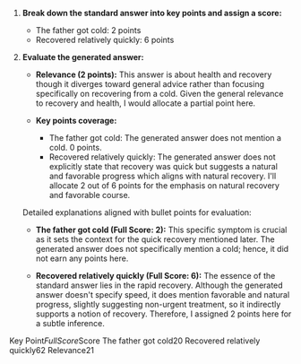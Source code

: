 1. **Break down the standard answer into key points and assign a score:**

   - The father got cold: 2 points
   - Recovered relatively quickly: 6 points

2. **Evaluate the generated answer:**

   - **Relevance (2 points):** This answer is about health and recovery though it diverges toward general advice rather than focusing specifically on recovering from a cold. Given the general relevance to recovery and health, I would allocate a partial point here. 

   - **Key points coverage:**

     - The father got cold: The generated answer does not mention a cold. 0 points.
     - Recovered relatively quickly: The generated answer does not explicitly state that recovery was quick but suggests a natural and favorable progress which aligns with natural recovery. I'll allocate 2 out of 6 points for the emphasis on natural recovery and favorable course.

   Detailed explanations aligned with bullet points for evaluation:

   - **The father got cold (Full Score: 2):** This specific symptom is crucial as it sets the context for the quick recovery mentioned later. The generated answer does not specifically mention a cold; hence, it did not earn any points here.

   - **Recovered relatively quickly (Full Score: 6):** The essence of the standard answer lies in the rapid recovery. Although the generated answer doesn't specify speed, it does mention favorable and natural progress, slightly suggesting non-urgent treatment, so it indirectly supports a notion of recovery. Therefore, I assigned 2 points here for a subtle inference.

<table>

Key Point$Full Score$Score
The father got cold$2$0
Recovered relatively quickly$6$2
Relevance$2$1

</table>